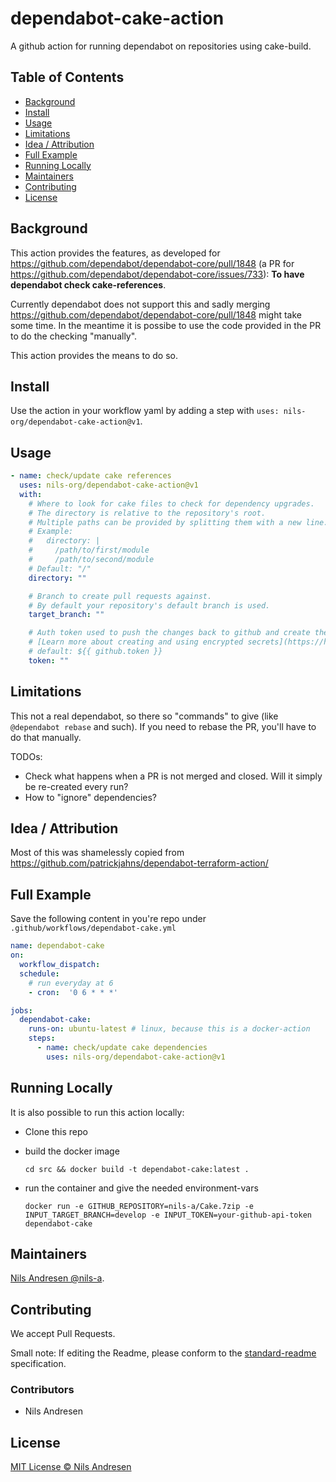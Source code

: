 # dependabot-cake-action

A github action for running dependabot on repositories using cake-build.

## Table of Contents

- [Background](#background)
- [Install](#install)
- [Usage](#usage)
- [Limitations](#limitations)
- [Idea / Attribution](#idea--attribution)
- [Full Example](#full-example)
- [Running Locally](#running-locally)
- [Maintainers](#maintainers)
- [Contributing](#contributing)
- [License](#license)

## Background

This action provides the features, as developed for https://github.com/dependabot/dependabot-core/pull/1848 (a PR for https://github.com/dependabot/dependabot-core/issues/733): **To have dependabot check cake-references**.

Currently dependabot does not support this and sadly merging https://github.com/dependabot/dependabot-core/pull/1848 might take some time. In the meantime it is possibe to use the code provided in the PR to do the checking "manually".

This action provides the means to do so.

## Install

Use the action in your workflow yaml by adding a step with `uses: nils-org/dependabot-cake-action@v1`.

## Usage

```yml
- name: check/update cake references
  uses: nils-org/dependabot-cake-action@v1
  with:
    # Where to look for cake files to check for dependency upgrades.
    # The directory is relative to the repository's root.
    # Multiple paths can be provided by splitting them with a new line.
    # Example:
    #   directory: |
    #     /path/to/first/module
    #     /path/to/second/module
    # Default: "/"
    directory: ""

    # Branch to create pull requests against.
    # By default your repository's default branch is used.
    target_branch: ""

    # Auth token used to push the changes back to github and create the pull request with.
    # [Learn more about creating and using encrypted secrets](https://help.github.com/en/actions/automating-your-workflow-with-github-actions/creating-and-using-encrypted-secrets)
    # default: ${{ github.token }}
    token: ""
```

## Limitations

This not a real dependabot, so there so "commands" to give (like `@dependabot rebase` and such). If you need to rebase the PR, you'll have to do that manually.

TODOs:
*  Check what happens when a PR is not merged and closed. Will it simply be re-created every run?
* How to "ignore" dependencies? 

## Idea / Attribution

Most of this was shamelessly copied from https://github.com/patrickjahns/dependabot-terraform-action/

## Full Example
Save the following content in you're repo under `.github/workflows/dependabot-cake.yml`
```yml
name: dependabot-cake
on:
  workflow_dispatch:
  schedule:
    # run everyday at 6
    - cron:  '0 6 * * *'

jobs:
  dependabot-cake:
    runs-on: ubuntu-latest # linux, because this is a docker-action
    steps:
      - name: check/update cake dependencies
        uses: nils-org/dependabot-cake-action@v1
```

## Running Locally
It is also possible to run this action locally:

* Clone this repo
* build the docker image

  `cd src && docker build -t dependabot-cake:latest .`
* run the container and give the needed environment-vars

  `docker run -e GITHUB_REPOSITORY=nils-a/Cake.7zip -e INPUT_TARGET_BRANCH=develop -e INPUT_TOKEN=your-github-api-token dependabot-cake`


## Maintainers

[Nils Andresen @nils-a](https://github.com/nils-a).

## Contributing
We accept Pull Requests.

Small note: If editing the Readme, please conform to the [standard-readme](https://github.com/RichardLitt/standard-readme) specification. 

### Contributors

* Nils Andresen

## License

[MIT License © Nils Andresen](LICENSE.txt)